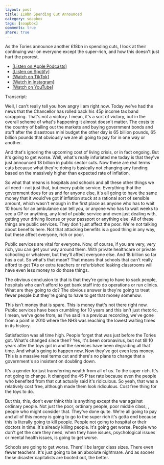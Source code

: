```yaml
---
layout: post
title: £18bn Spending Cut Announced
category: soapbox
tags: [soapbox]
comments: true
share: true
---
```


As the Tories announce another £18bn in spending cuts, I look at their continuing war on
everyone except the super-rich, and how this doesn't just hurt the poorest.

<ul>
<li><a href="https://podcasts.apple.com/gb/podcast/dom-tristrams-soapbox/id1377617516?i=1000581405344">[Listen on Apple Podcasts]</a></li>
<li><a href="https://open.spotify.com/episode/3lNUCPt6ndOYg7scLwVJMa?si=3e7d761e258c4089">[Listen on Spotify]</a></li>
<li><a href="https://www.tiktok.com/@dominictristram/video/7150277845070122245?is_from_webapp=1&sender_device=pc&web_id=7145121764765419013">[Watch on TikTok]</a></li>
<li><a href="https://www.instagram.com/tv/CjQOMQosecd/?utm_source=ig_web_copy_link">[Watch in Instagram]</a></li>
<li><a href="https://youtu.be/zwvdE5oi82o">[Watch on YouTube]</a></li>
</ul>

Transcript:

Well, I can't really tell you how angry I am right now. Today we've had
the news that the Chancellor has rolled back his 45p income tax band
scrapping. That's not a victory. I mean, it's a sort of victory, but in
the overall scheme of what's happening it almost doesn't matter. The
costs to the country of bailing out the markets and buying government
bonds and stuff after the disastrous mini budget the other day is 65
billion pounds, 65 billion pounds that obviously we are all going to pay
for in one way or another.

And that's ignoring the upcoming cost of living crisis, or in fact
ongoing. But it's going to get worse. Well, what's really infuriated me
today is that they've just announced 18 billion in public sector cuts.
Now these are real terms cuts because what they're doing is basically
not changing any funding based on the massively higher than expected
rate of inflation.

So what that means is hospitals and schools and all these other things
we all need - not just that, but every public service. Everything that
the government does for us and for anyone else, it's all going to have the
same money that it would've got if inflation stuck at a rational sort of
sensible amount, which wasn't enough in the first place as anyone who
has to wait 10 hours for an ambulance can tell you, or anyone who has to
wait weeks to see a GP or anything, any kind of public service and even
just dealing with, getting your driving license or your passport or
anything else. All of these things are public services. They don't just
affect the poor. We're not talking about benefits here. Not that
attacking benefits is a good thing in any way, but these affect
everyone, rich or poor.

Public services are vital for everyone. Now, of course, if you are very,
very rich, you can get your way around them. With private healthcare or
private schooling or whatever, but they'll affect everyone else. And 18
billion so far has a cut. So what's that mean? That means that schools
that can't really afford to get TAs or extra teachers or refurbished
leaking classrooms will have even less money to do those things.

The obvious conclusion to that is that they're going to have to sack
people, hospitals who can't afford to get bank staff into do operations
or run clinics. What are they going to do? The obvious answer is they're
going to treat fewer people  but they're going to have to get that money
somehow.

This isn't money that is spare. This is money that's not there right
now. Public services have been crumbling for 10 years and this isn't
just rhetoric. I mean, we've gone from, as I've said in a previous
recording, we've gone from a point in 2010 where the NHS was reaching
the lowest  waiting times in its history.

Satisfaction was all time high. People forget that was just before the
Tories got. What's changed since then? Yes, it's been coronavirus, but
not till 10 years after the toys got in and the services have been
degrading all that time. And what's going to happen now, Now they've got
even less money. This is a massive real terms cut and there's no plans
to change that  a government's so insistent on doubling down.

It's a gender for just transferring wealth from all of us. To the super
rich. It's not going to change. It changed the 45 P tax rate because even
the people who benefited from that cut actually said it's ridiculous. So
yeah, that was a relatively cost free, although made them look
ridiculous. Cost free thing for the toys to do.

But this, this, don't ever think this is anything except the war against
ordinary people. Not just the poor, ordinary people, poor middle class,
, people who might consider that. They've done quite. We're all going to
pay and all of this money is going to go to the super rich  it's gotta end
because this is literally going to kill people. People not going to
hospital or their  doctors in time. It's already killing people. It's
going get worse. People who don't get the care they need, when they have
issues, psychological issues or mental health issues, is going to get
worse.

Schools are going to get worse. There'll be larger class sizes. There even
fewer teachers.  It's just going to be an absolute nightmare. And as sooner
these disaster capitalists are booted out, the better.
